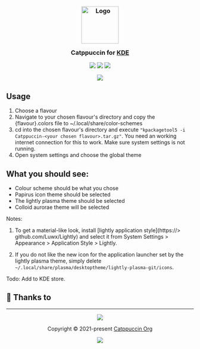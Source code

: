 <h3 align="center">
	<img src="https://raw.githubusercontent.com/catppuccin/catppuccin/main/assets/logos/exports/1544x1544_circle.png" width="100" alt="Logo"/><br/>
	<img src="https://raw.githubusercontent.com/catppuccin/catppuccin/main/assets/misc/transparent.png" height="30" width="0px"/>
	Catppuccin for <a href="https://www.kde.org/">KDE</a>
	<img src="https://raw.githubusercontent.com/catppuccin/catppuccin/main/assets/misc/transparent.png" height="30" width="0px"/>
</h3>

<p align="center">
    <a href="https://github.com/catppuccin/kde/stargazers"><img src="https://img.shields.io/github/stars/catppuccin/kde?colorA=363a4f&colorB=b7bdf8&style=for-the-badge"></a>
    <a href="https://github.com/catppuccin/kde/issues"><img src="https://img.shields.io/github/issues/catppuccin/kde?colorA=363a4f&colorB=f5a97f&style=for-the-badge"></a>
    <a href="https://github.com/catppuccin/kde/contributors"><img src="https://img.shields.io/github/contributors/catppuccin/kde?colorA=363a4f&colorB=a6da95&style=for-the-badge"></a>
</p>

<p align="center">
  <img src="https://github.com/Sourcastic/Catppuccin-kde/blob/main/assets/res.png"/>
</p>

## Usage


1. Choose a flavour
2. Navigate to your chosen flavour's directory and copy the {flavour}.colors file to ~/.local/share/color-schemes
3. cd into the chosen flavour's directory and execute `"kpackagetool5 -i Catppuccin-<your chosen flavour>.tar.gz"`. You need an working internet connection for this to work. Make sure system settings is not running.
4. Open system settings and choose the global theme

What you should see:  
 -
 - Colour scheme should be what you chose
 - Papirus icon theme should be selected
 - The lightly plasma theme should be selected
 - Colloid aurorae theme will be selected
 

  
 Notes:
1. To get a material-like look, install [lightly application style](https://> github.com/Luwx/Lightly) and select it from System Settings > Appearance > Application Style > Lightly. 

2. If you do not like the new icon for the application launcher set by the lightly plasma theme, simply delete `~/.local/share/plasma/desktoptheme/lightly-plasma-git/icons`.

Todo: Add to KDE store.


## 💝 Thanks to

---------

<p align="center"><img src="https://raw.githubusercontent.com/catppuccin/catppuccin/main/assets/footers/gray0_ctp_on_line.svg?sanitize=true" /></p>
<p align="center">Copyright &copy; 2021-present <a href="https://github.com/catppuccin" target="_blank">Catppuccin Org</a>
<p align="center"><a href="https://github.com/catppuccin/catppuccin/blob/main/LICENSE"><img src="https://img.shields.io/static/v1.svg?style=for-the-badge&label=License&message=MIT&logoColor=d9e0ee&colorA=363a4f&colorB=b7bdf8"/></a></p>
